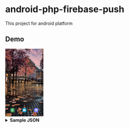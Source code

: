 # android-php-firebase-push

This project for android platform

## Demo
<div style="dispaly:flex">
    <img src="/video-demo.gif" width="24%">
</div>

<details><summary><b>Sample JSON</b></summary>
    
```
{
   "id": 25,
   "title": "Android application ",
   "description": "Firebase push",
   "imageUrl": "https://images.unsplash.com/photo-1569012871812-f38ee64cd54c?ixlib=rb-1.2.1&ixid=eyJhcHBfaWQiOjEyMDd9&auto=format&fit=crop&w=250&q=80"
}
```

</details><br>
